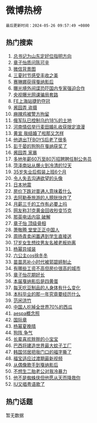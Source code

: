 # 微博热榜

`最后更新时间：2024-05-26 09:57:49 +0800`

## 热门搜索

1. [总书记为山东定好位指明方向](https://m.weibo.cn/search?containerid=100103type%3D1%26t%3D10%26q%3D%23%E6%80%BB%E4%B9%A6%E8%AE%B0%E4%B8%BA%E5%B1%B1%E4%B8%9C%E5%AE%9A%E5%A5%BD%E4%BD%8D%E6%8C%87%E6%98%8E%E6%96%B9%E5%90%91%23&stream_entry_id=51&isnewpage=1&extparam=seat%3D1%26q%3D%2523%25E6%2580%25BB%25E4%25B9%25A6%25E8%25AE%25B0%25E4%25B8%25BA%25E5%25B1%25B1%25E4%25B8%259C%25E5%25AE%259A%25E5%25A5%25BD%25E4%25BD%258D%25E6%258C%2587%25E6%2598%258E%25E6%2596%25B9%25E5%2590%2591%2523%26c_type%3D51%26pos%3D0%26cate%3D10103%26dgr%3D0%26stream_entry_id%3D51%26filter_type%3Drealtimehot%26display_time%3D1716688668%26pre_seqid%3D171668866852004378111)
1. [章子怡质问陈可辛](https://m.weibo.cn/search?containerid=100103type%3D1%26t%3D10%26q%3D%23%E7%AB%A0%E5%AD%90%E6%80%A1%E8%B4%A8%E9%97%AE%E9%99%88%E5%8F%AF%E8%BE%9B%23&stream_entry_id=31&isnewpage=1&extparam=seat%3D1%26q%3D%2523%25E7%25AB%25A0%25E5%25AD%2590%25E6%2580%25A1%25E8%25B4%25A8%25E9%2597%25AE%25E9%2599%2588%25E5%258F%25AF%25E8%25BE%259B%2523%26pos%3D0%26flag%3D2%26realpos%3D1%26filter_type%3Drealtimehot%26c_type%3D31%26dgr%3D0%26lcate%3D5001%26cate%3D5001%26stream_entry_id%3D31%26band_rank%3D1%26display_time%3D1716688668%26pre_seqid%3D171668866852004378111)
1. [微信背景图](https://m.weibo.cn/search?containerid=100103type%3D1%26t%3D10%26q%3D%E5%BE%AE%E4%BF%A1%E8%83%8C%E6%99%AF%E5%9B%BE&stream_entry_id=31&isnewpage=1&extparam=seat%3D1%26q%3D%25E5%25BE%25AE%25E4%25BF%25A1%25E8%2583%258C%25E6%2599%25AF%25E5%259B%25BE%26pos%3D1%26flag%3D2%26realpos%3D2%26filter_type%3Drealtimehot%26c_type%3D31%26dgr%3D0%26lcate%3D5001%26cate%3D5001%26stream_entry_id%3D31%26band_rank%3D2%26display_time%3D1716688668%26pre_seqid%3D171668866852004378111)
1. [三夏时节感受丰收之美](https://m.weibo.cn/search?containerid=100103type%3D1%26t%3D10%26q%3D%23%E4%B8%89%E5%A4%8F%E6%97%B6%E8%8A%82%E6%84%9F%E5%8F%97%E4%B8%B0%E6%94%B6%E4%B9%8B%E7%BE%8E%23&stream_entry_id=31&isnewpage=1&extparam=seat%3D1%26q%3D%2523%25E4%25B8%2589%25E5%25A4%258F%25E6%2597%25B6%25E8%258A%2582%25E6%2584%259F%25E5%258F%2597%25E4%25B8%25B0%25E6%2594%25B6%25E4%25B9%258B%25E7%25BE%258E%2523%26pos%3D2%26flag%3D0%26realpos%3D3%26filter_type%3Drealtimehot%26c_type%3D31%26dgr%3D0%26lcate%3D5001%26cate%3D5001%26stream_entry_id%3D31%26band_rank%3D3%26display_time%3D1716688668%26pre_seqid%3D171668866852004378111)
1. [赛琳娜获得戛纳影后](https://m.weibo.cn/search?containerid=100103type%3D1%26t%3D10%26q%3D%23%E8%B5%9B%E7%90%B3%E5%A8%9C%E8%8E%B7%E5%BE%97%E6%88%9B%E7%BA%B3%E5%BD%B1%E5%90%8E%23&stream_entry_id=31&isnewpage=1&extparam=seat%3D1%26q%3D%2523%25E8%25B5%259B%25E7%2590%25B3%25E5%25A8%259C%25E8%258E%25B7%25E5%25BE%2597%25E6%2588%259B%25E7%25BA%25B3%25E5%25BD%25B1%25E5%2590%258E%2523%26pos%3D3%26flag%3D2%26realpos%3D4%26filter_type%3Drealtimehot%26c_type%3D31%26dgr%3D0%26lcate%3D5001%26cate%3D5001%26stream_entry_id%3D31%26band_rank%3D4%26display_time%3D1716688668%26pre_seqid%3D171668866852004378111)
1. [曝光境外间谍恐吓国内专家强迫合作](https://m.weibo.cn/search?containerid=100103type%3D1%26t%3D10%26q%3D%23%E6%9B%9D%E5%85%89%E5%A2%83%E5%A4%96%E9%97%B4%E8%B0%8D%E6%81%90%E5%90%93%E5%9B%BD%E5%86%85%E4%B8%93%E5%AE%B6%E5%BC%BA%E8%BF%AB%E5%90%88%E4%BD%9C%23&stream_entry_id=31&isnewpage=1&extparam=seat%3D1%26q%3D%2523%25E6%259B%259D%25E5%2585%2589%25E5%25A2%2583%25E5%25A4%2596%25E9%2597%25B4%25E8%25B0%258D%25E6%2581%2590%25E5%2590%2593%25E5%259B%25BD%25E5%2586%2585%25E4%25B8%2593%25E5%25AE%25B6%25E5%25BC%25BA%25E8%25BF%25AB%25E5%2590%2588%25E4%25BD%259C%2523%26pos%3D4%26flag%3D1%26realpos%3D5%26filter_type%3Drealtimehot%26c_type%3D31%26dgr%3D0%26lcate%3D5001%26cate%3D5001%26stream_entry_id%3D31%26band_rank%3D5%26display_time%3D1716688668%26pre_seqid%3D171668866852004378111)
1. [央视曝光网课骗局套路](https://m.weibo.cn/search?containerid=100103type%3D1%26t%3D10%26q%3D%23%E5%A4%AE%E8%A7%86%E6%9B%9D%E5%85%89%E7%BD%91%E8%AF%BE%E9%AA%97%E5%B1%80%E5%A5%97%E8%B7%AF%23&stream_entry_id=31&isnewpage=1&extparam=seat%3D1%26q%3D%2523%25E5%25A4%25AE%25E8%25A7%2586%25E6%259B%259D%25E5%2585%2589%25E7%25BD%2591%25E8%25AF%25BE%25E9%25AA%2597%25E5%25B1%2580%25E5%25A5%2597%25E8%25B7%25AF%2523%26pos%3D5%26flag%3D1%26realpos%3D6%26filter_type%3Drealtimehot%26c_type%3D31%26dgr%3D0%26lcate%3D5001%26cate%3D5001%26stream_entry_id%3D31%26band_rank%3D6%26display_time%3D1716688668%26pre_seqid%3D171668866852004378111)
1. [FE上海站捷豹夺冠](https://m.weibo.cn/search?containerid=100103type%3D1%26t%3D10%26q%3D%23FE%E4%B8%8A%E6%B5%B7%E7%AB%99%E6%8D%B7%E8%B1%B9%E5%A4%BA%E5%86%A0%23&stream_entry_id=31&isnewpage=1&extparam=seat%3D1%26q%3D%2523FE%25E4%25B8%258A%25E6%25B5%25B7%25E7%25AB%2599%25E6%258D%25B7%25E8%25B1%25B9%25E5%25A4%25BA%25E5%2586%25A0%2523%26dgr%3D0%26adid%3D238077%26filter_type%3Drealtimehot%26stream_entry_id%3D31%26c_type%3D31%26is_ad_pos%3D1%26cate%3D5001%26lcate%3D5001%26pos%3D6%26topic_ad%3D1%26band_rank%3D7%26display_time%3D1716688668%26pre_seqid%3D171668866852004378111)
1. [酱园弄 盗摄](https://m.weibo.cn/search?containerid=100103type%3D1%26t%3D10%26q%3D%E9%85%B1%E5%9B%AD%E5%BC%84+%E7%9B%97%E6%91%84&stream_entry_id=31&isnewpage=1&extparam=seat%3D1%26q%3D%25E9%2585%25B1%25E5%259B%25AD%25E5%25BC%2584%2520%25E7%259B%2597%25E6%2591%2584%26pos%3D7%26flag%3D2%26realpos%3D7%26filter_type%3Drealtimehot%26c_type%3D31%26dgr%3D0%26lcate%3D5001%26cate%3D5001%26stream_entry_id%3D31%26band_rank%3D7%26display_time%3D1716688668%26pre_seqid%3D171668866852004378111)
1. [麻辣鸡被警方拘留](https://m.weibo.cn/search?containerid=100103type%3D1%26t%3D10%26q%3D%23%E9%BA%BB%E8%BE%A3%E9%B8%A1%E8%A2%AB%E8%AD%A6%E6%96%B9%E6%8B%98%E7%95%99%23&stream_entry_id=31&isnewpage=1&extparam=seat%3D1%26q%3D%2523%25E9%25BA%25BB%25E8%25BE%25A3%25E9%25B8%25A1%25E8%25A2%25AB%25E8%25AD%25A6%25E6%2596%25B9%25E6%258B%2598%25E7%2595%2599%2523%26pos%3D8%26flag%3D2%26realpos%3D8%26filter_type%3Drealtimehot%26c_type%3D31%26dgr%3D0%26lcate%3D5001%26cate%3D5001%26stream_entry_id%3D31%26band_rank%3D8%26display_time%3D1716688668%26pre_seqid%3D171668866852004378111)
1. [俄军队已控制乌约18%的土地](https://m.weibo.cn/search?containerid=100103type%3D1%26t%3D10%26q%3D%23%E4%BF%84%E5%86%9B%E9%98%9F%E5%B7%B2%E6%8E%A7%E5%88%B6%E4%B9%8C%E7%BA%A618%25%E7%9A%84%E5%9C%9F%E5%9C%B0%23&stream_entry_id=31&isnewpage=1&extparam=seat%3D1%26q%3D%2523%25E4%25BF%2584%25E5%2586%259B%25E9%2598%259F%25E5%25B7%25B2%25E6%258E%25A7%25E5%2588%25B6%25E4%25B9%258C%25E7%25BA%25A618%2525%25E7%259A%2584%25E5%259C%259F%25E5%259C%25B0%2523%26pos%3D9%26flag%3D0%26realpos%3D9%26filter_type%3Drealtimehot%26c_type%3D31%26dgr%3D0%26lcate%3D5001%26cate%3D5001%26stream_entry_id%3D31%26band_rank%3D9%26display_time%3D1716688668%26pre_seqid%3D171668866852004378111)
1. [河南情侣举行麦田婚礼收获限定浪漫](https://m.weibo.cn/search?containerid=100103type%3D1%26t%3D10%26q%3D%23%E6%B2%B3%E5%8D%97%E6%83%85%E4%BE%A3%E4%B8%BE%E8%A1%8C%E9%BA%A6%E7%94%B0%E5%A9%9A%E7%A4%BC%E6%94%B6%E8%8E%B7%E9%99%90%E5%AE%9A%E6%B5%AA%E6%BC%AB%23&stream_entry_id=31&isnewpage=1&extparam=seat%3D1%26q%3D%2523%25E6%25B2%25B3%25E5%258D%2597%25E6%2583%2585%25E4%25BE%25A3%25E4%25B8%25BE%25E8%25A1%258C%25E9%25BA%25A6%25E7%2594%25B0%25E5%25A9%259A%25E7%25A4%25BC%25E6%2594%25B6%25E8%258E%25B7%25E9%2599%2590%25E5%25AE%259A%25E6%25B5%25AA%25E6%25BC%25AB%2523%26pos%3D10%26flag%3D32768%26realpos%3D10%26filter_type%3Drealtimehot%26c_type%3D31%26dgr%3D0%26lcate%3D5001%26cate%3D5001%26stream_entry_id%3D31%26band_rank%3D10%26display_time%3D1716688668%26pre_seqid%3D171668866852004378111)
1. [黄宣 我结婚了啦那又怎样](https://m.weibo.cn/search?containerid=100103type%3D1%26t%3D10%26q%3D%E9%BB%84%E5%AE%A3+%E6%88%91%E7%BB%93%E5%A9%9A%E4%BA%86%E5%95%A6%E9%82%A3%E5%8F%88%E6%80%8E%E6%A0%B7&stream_entry_id=31&isnewpage=1&extparam=seat%3D1%26q%3D%25E9%25BB%2584%25E5%25AE%25A3%2520%25E6%2588%2591%25E7%25BB%2593%25E5%25A9%259A%25E4%25BA%2586%25E5%2595%25A6%25E9%2582%25A3%25E5%258F%2588%25E6%2580%258E%25E6%25A0%25B7%26pos%3D11%26flag%3D1%26realpos%3D11%26filter_type%3Drealtimehot%26c_type%3D31%26dgr%3D0%26lcate%3D5001%26cate%3D5001%26stream_entry_id%3D31%26band_rank%3D11%26display_time%3D1716688668%26pre_seqid%3D171668866852004378111)
1. [他退出TFBOYS后老了很多](https://m.weibo.cn/search?containerid=100103type%3D1%26t%3D10%26q%3D%23%E4%BB%96%E9%80%80%E5%87%BATFBOYS%E5%90%8E%E8%80%81%E4%BA%86%E5%BE%88%E5%A4%9A%23&stream_entry_id=31&isnewpage=1&extparam=seat%3D1%26q%3D%2523%25E4%25BB%2596%25E9%2580%2580%25E5%2587%25BATFBOYS%25E5%2590%258E%25E8%2580%2581%25E4%25BA%2586%25E5%25BE%2588%25E5%25A4%259A%2523%26pos%3D12%26flag%3D2%26realpos%3D12%26filter_type%3Drealtimehot%26c_type%3D31%26dgr%3D0%26lcate%3D5001%26cate%3D5001%26stream_entry_id%3D31%26band_rank%3D12%26display_time%3D1716688668%26pre_seqid%3D171668866852004378111)
1. [彭于晏的狗狗在戛纳获奖了](https://m.weibo.cn/search?containerid=100103type%3D1%26t%3D10%26q%3D%E5%BD%AD%E4%BA%8E%E6%99%8F%E7%9A%84%E7%8B%97%E7%8B%97%E5%9C%A8%E6%88%9B%E7%BA%B3%E8%8E%B7%E5%A5%96%E4%BA%86&stream_entry_id=31&isnewpage=1&extparam=seat%3D1%26q%3D%25E5%25BD%25AD%25E4%25BA%258E%25E6%2599%258F%25E7%259A%2584%25E7%258B%2597%25E7%258B%2597%25E5%259C%25A8%25E6%2588%259B%25E7%25BA%25B3%25E8%258E%25B7%25E5%25A5%2596%25E4%25BA%2586%26pos%3D13%26flag%3D1%26realpos%3D13%26filter_type%3Drealtimehot%26c_type%3D31%26dgr%3D0%26lcate%3D5001%26cate%3D5001%26stream_entry_id%3D31%26band_rank%3D13%26display_time%3D1716688668%26pre_seqid%3D171668866852004378111)
1. [酱园弄 家暴](https://m.weibo.cn/search?containerid=100103type%3D1%26t%3D10%26q%3D%E9%85%B1%E5%9B%AD%E5%BC%84+%E5%AE%B6%E6%9A%B4&stream_entry_id=31&isnewpage=1&extparam=seat%3D1%26q%3D%25E9%2585%25B1%25E5%259B%25AD%25E5%25BC%2584%2520%25E5%25AE%25B6%25E6%259A%25B4%26pos%3D14%26flag%3D1%26realpos%3D14%26filter_type%3Drealtimehot%26c_type%3D31%26dgr%3D0%26lcate%3D5001%26cate%3D5001%26stream_entry_id%3D31%26band_rank%3D14%26display_time%3D1716688668%26pre_seqid%3D171668866852004378111)
1. [多地年薪60万至80万招聘聘任制公务员](https://m.weibo.cn/search?containerid=100103type%3D1%26t%3D10%26q%3D%23%E5%A4%9A%E5%9C%B0%E5%B9%B4%E8%96%AA60%E4%B8%87%E8%87%B380%E4%B8%87%E6%8B%9B%E8%81%98%E8%81%98%E4%BB%BB%E5%88%B6%E5%85%AC%E5%8A%A1%E5%91%98%23&stream_entry_id=31&isnewpage=1&extparam=seat%3D1%26q%3D%2523%25E5%25A4%259A%25E5%259C%25B0%25E5%25B9%25B4%25E8%2596%25AA60%25E4%25B8%2587%25E8%2587%25B380%25E4%25B8%2587%25E6%258B%259B%25E8%2581%2598%25E8%2581%2598%25E4%25BB%25BB%25E5%2588%25B6%25E5%2585%25AC%25E5%258A%25A1%25E5%2591%2598%2523%26pos%3D15%26flag%3D1%26realpos%3D15%26filter_type%3Drealtimehot%26c_type%3D31%26dgr%3D0%26lcate%3D5001%26cate%3D5001%26stream_entry_id%3D31%26band_rank%3D15%26display_time%3D1716688668%26pre_seqid%3D171668866852004378111)
1. [菏泽南站从爆火到冷清的12天](https://m.weibo.cn/search?containerid=100103type%3D1%26t%3D10%26q%3D%23%E8%8F%8F%E6%B3%BD%E5%8D%97%E7%AB%99%E4%BB%8E%E7%88%86%E7%81%AB%E5%88%B0%E5%86%B7%E6%B8%85%E7%9A%8412%E5%A4%A9%23&stream_entry_id=31&isnewpage=1&extparam=seat%3D1%26q%3D%2523%25E8%258F%258F%25E6%25B3%25BD%25E5%258D%2597%25E7%25AB%2599%25E4%25BB%258E%25E7%2588%2586%25E7%2581%25AB%25E5%2588%25B0%25E5%2586%25B7%25E6%25B8%2585%25E7%259A%258412%25E5%25A4%25A9%2523%26pos%3D16%26flag%3D0%26realpos%3D16%26filter_type%3Drealtimehot%26c_type%3D31%26dgr%3D0%26lcate%3D5001%26cate%3D5001%26stream_entry_id%3D31%26band_rank%3D16%26display_time%3D1716688668%26pre_seqid%3D171668866852004378111)
1. [35岁失业后假装上班6个月](https://m.weibo.cn/search?containerid=100103type%3D1%26t%3D10%26q%3D%2335%E5%B2%81%E5%A4%B1%E4%B8%9A%E5%90%8E%E5%81%87%E8%A3%85%E4%B8%8A%E7%8F%AD6%E4%B8%AA%E6%9C%88%23&stream_entry_id=31&isnewpage=1&extparam=seat%3D1%26q%3D%252335%25E5%25B2%2581%25E5%25A4%25B1%25E4%25B8%259A%25E5%2590%258E%25E5%2581%2587%25E8%25A3%2585%25E4%25B8%258A%25E7%258F%25AD6%25E4%25B8%25AA%25E6%259C%2588%2523%26pos%3D17%26flag%3D1%26realpos%3D17%26filter_type%3Drealtimehot%26c_type%3D31%26dgr%3D0%26lcate%3D5001%26cate%3D5001%26stream_entry_id%3D31%26band_rank%3D17%26display_time%3D1716688668%26pre_seqid%3D171668866852004378111)
1. [令人失去沟通欲望的头像](https://m.weibo.cn/search?containerid=100103type%3D1%26t%3D10%26q%3D%E4%BB%A4%E4%BA%BA%E5%A4%B1%E5%8E%BB%E6%B2%9F%E9%80%9A%E6%AC%B2%E6%9C%9B%E7%9A%84%E5%A4%B4%E5%83%8F&stream_entry_id=31&isnewpage=1&extparam=seat%3D1%26q%3D%25E4%25BB%25A4%25E4%25BA%25BA%25E5%25A4%25B1%25E5%258E%25BB%25E6%25B2%259F%25E9%2580%259A%25E6%25AC%25B2%25E6%259C%259B%25E7%259A%2584%25E5%25A4%25B4%25E5%2583%258F%26pos%3D18%26flag%3D1%26realpos%3D18%26filter_type%3Drealtimehot%26c_type%3D31%26dgr%3D0%26lcate%3D5001%26cate%3D5001%26stream_entry_id%3D31%26band_rank%3D18%26display_time%3D1716688668%26pre_seqid%3D171668866852004378111)
1. [日本地震](https://m.weibo.cn/search?containerid=100103type%3D1%26t%3D10%26q%3D%E6%97%A5%E6%9C%AC%E5%9C%B0%E9%9C%87&stream_entry_id=31&isnewpage=1&extparam=seat%3D1%26q%3D%25E6%2597%25A5%25E6%259C%25AC%25E5%259C%25B0%25E9%259C%2587%26pos%3D19%26flag%3D0%26realpos%3D19%26filter_type%3Drealtimehot%26c_type%3D31%26dgr%3D0%26lcate%3D5001%26cate%3D5001%26stream_entry_id%3D31%26band_rank%3D19%26display_time%3D1716688668%26pre_seqid%3D171668866852004378111)
1. [房价下跌对普通人意味着什么](https://m.weibo.cn/search?containerid=100103type%3D1%26t%3D10%26q%3D%23%E6%88%BF%E4%BB%B7%E4%B8%8B%E8%B7%8C%E5%AF%B9%E6%99%AE%E9%80%9A%E4%BA%BA%E6%84%8F%E5%91%B3%E7%9D%80%E4%BB%80%E4%B9%88%23&stream_entry_id=31&isnewpage=1&extparam=seat%3D1%26q%3D%2523%25E6%2588%25BF%25E4%25BB%25B7%25E4%25B8%258B%25E8%25B7%258C%25E5%25AF%25B9%25E6%2599%25AE%25E9%2580%259A%25E4%25BA%25BA%25E6%2584%258F%25E5%2591%25B3%25E7%259D%2580%25E4%25BB%2580%25E4%25B9%2588%2523%26pos%3D20%26flag%3D0%26realpos%3D20%26filter_type%3Drealtimehot%26c_type%3D31%26dgr%3D0%26lcate%3D5001%26cate%3D5001%26stream_entry_id%3D31%26band_rank%3D20%26display_time%3D1716688668%26pre_seqid%3D171668866852004378111)
1. [去阿勒泰旅游的人膀胱快炸了](https://m.weibo.cn/search?containerid=100103type%3D1%26t%3D10%26q%3D%23%E5%8E%BB%E9%98%BF%E5%8B%92%E6%B3%B0%E6%97%85%E6%B8%B8%E7%9A%84%E4%BA%BA%E8%86%80%E8%83%B1%E5%BF%AB%E7%82%B8%E4%BA%86%23&stream_entry_id=31&isnewpage=1&extparam=seat%3D1%26q%3D%2523%25E5%258E%25BB%25E9%2598%25BF%25E5%258B%2592%25E6%25B3%25B0%25E6%2597%2585%25E6%25B8%25B8%25E7%259A%2584%25E4%25BA%25BA%25E8%2586%2580%25E8%2583%25B1%25E5%25BF%25AB%25E7%2582%25B8%25E4%25BA%2586%2523%26pos%3D21%26flag%3D0%26realpos%3D21%26filter_type%3Drealtimehot%26c_type%3D31%26dgr%3D0%26lcate%3D5001%26cate%3D5001%26stream_entry_id%3D31%26band_rank%3D21%26display_time%3D1716688668%26pre_seqid%3D171668866852004378111)
1. [月薪三千的工作有必要上吗](https://m.weibo.cn/search?containerid=100103type%3D1%26t%3D10%26q%3D%23%E6%9C%88%E8%96%AA%E4%B8%89%E5%8D%83%E7%9A%84%E5%B7%A5%E4%BD%9C%E6%9C%89%E5%BF%85%E8%A6%81%E4%B8%8A%E5%90%97%23&stream_entry_id=31&isnewpage=1&extparam=seat%3D1%26q%3D%2523%25E6%259C%2588%25E8%2596%25AA%25E4%25B8%2589%25E5%258D%2583%25E7%259A%2584%25E5%25B7%25A5%25E4%25BD%259C%25E6%259C%2589%25E5%25BF%2585%25E8%25A6%2581%25E4%25B8%258A%25E5%2590%2597%2523%26pos%3D22%26flag%3D0%26realpos%3D22%26filter_type%3Drealtimehot%26c_type%3D31%26dgr%3D0%26lcate%3D5001%26cate%3D5001%26stream_entry_id%3D31%26band_rank%3D22%26display_time%3D1716688668%26pre_seqid%3D171668866852004378111)
1. [网友称31克黄金回收秒变15克](https://m.weibo.cn/search?containerid=100103type%3D1%26t%3D10%26q%3D%23%E7%BD%91%E5%8F%8B%E7%A7%B031%E5%85%8B%E9%BB%84%E9%87%91%E5%9B%9E%E6%94%B6%E7%A7%92%E5%8F%9815%E5%85%8B%23&stream_entry_id=31&isnewpage=1&extparam=seat%3D1%26q%3D%2523%25E7%25BD%2591%25E5%258F%258B%25E7%25A7%25B031%25E5%2585%258B%25E9%25BB%2584%25E9%2587%2591%25E5%259B%259E%25E6%2594%25B6%25E7%25A7%2592%25E5%258F%259815%25E5%2585%258B%2523%26pos%3D23%26flag%3D0%26realpos%3D23%26filter_type%3Drealtimehot%26c_type%3D31%26dgr%3D0%26lcate%3D5001%26cate%3D5001%26stream_entry_id%3D31%26band_rank%3D23%26display_time%3D1716688668%26pre_seqid%3D171668866852004378111)
1. [那英电话内容 破解](https://m.weibo.cn/search?containerid=100103type%3D1%26t%3D10%26q%3D%E9%82%A3%E8%8B%B1%E7%94%B5%E8%AF%9D%E5%86%85%E5%AE%B9+%E7%A0%B4%E8%A7%A3&stream_entry_id=31&isnewpage=1&extparam=seat%3D1%26q%3D%25E9%2582%25A3%25E8%258B%25B1%25E7%2594%25B5%25E8%25AF%259D%25E5%2586%2585%25E5%25AE%25B9%2520%25E7%25A0%25B4%25E8%25A7%25A3%26pos%3D24%26flag%3D0%26realpos%3D24%26filter_type%3Drealtimehot%26c_type%3D31%26dgr%3D0%26lcate%3D5001%26cate%3D5001%26stream_entry_id%3D31%26band_rank%3D24%26display_time%3D1716688668%26pre_seqid%3D171668866852004378111)
1. [章子怡 顶级骨相](https://m.weibo.cn/search?containerid=100103type%3D1%26t%3D10%26q%3D%E7%AB%A0%E5%AD%90%E6%80%A1+%E9%A1%B6%E7%BA%A7%E9%AA%A8%E7%9B%B8&stream_entry_id=31&isnewpage=1&extparam=seat%3D1%26q%3D%25E7%25AB%25A0%25E5%25AD%2590%25E6%2580%25A1%2520%25E9%25A1%25B6%25E7%25BA%25A7%25E9%25AA%25A8%25E7%259B%25B8%26pos%3D25%26flag%3D1%26realpos%3D25%26filter_type%3Drealtimehot%26c_type%3D31%26dgr%3D0%26lcate%3D5001%26cate%3D5001%26stream_entry_id%3D31%26band_rank%3D25%26display_time%3D1716688668%26pre_seqid%3D171668866852004378111)
1. [萧敬腾 堂堂正正中国人](https://m.weibo.cn/search?containerid=100103type%3D1%26t%3D10%26q%3D%E8%90%A7%E6%95%AC%E8%85%BE+%E5%A0%82%E5%A0%82%E6%AD%A3%E6%AD%A3%E4%B8%AD%E5%9B%BD%E4%BA%BA&stream_entry_id=31&isnewpage=1&extparam=seat%3D1%26q%3D%25E8%2590%25A7%25E6%2595%25AC%25E8%2585%25BE%2520%25E5%25A0%2582%25E5%25A0%2582%25E6%25AD%25A3%25E6%25AD%25A3%25E4%25B8%25AD%25E5%259B%25BD%25E4%25BA%25BA%26pos%3D26%26flag%3D0%26realpos%3D26%26filter_type%3Drealtimehot%26c_type%3D31%26dgr%3D0%26lcate%3D5001%26cate%3D5001%26stream_entry_id%3D31%26band_rank%3D26%26display_time%3D1716688668%26pre_seqid%3D171668866852004378111)
1. [周扬青卖闲置遇到学生直接送](https://m.weibo.cn/search?containerid=100103type%3D1%26t%3D10%26q%3D%23%E5%91%A8%E6%89%AC%E9%9D%92%E5%8D%96%E9%97%B2%E7%BD%AE%E9%81%87%E5%88%B0%E5%AD%A6%E7%94%9F%E7%9B%B4%E6%8E%A5%E9%80%81%23&stream_entry_id=31&isnewpage=1&extparam=seat%3D1%26q%3D%2523%25E5%2591%25A8%25E6%2589%25AC%25E9%259D%2592%25E5%258D%2596%25E9%2597%25B2%25E7%25BD%25AE%25E9%2581%2587%25E5%2588%25B0%25E5%25AD%25A6%25E7%2594%259F%25E7%259B%25B4%25E6%258E%25A5%25E9%2580%2581%2523%26pos%3D27%26flag%3D1%26realpos%3D27%26filter_type%3Drealtimehot%26c_type%3D31%26dgr%3D0%26lcate%3D5001%26cate%3D5001%26stream_entry_id%3D31%26band_rank%3D27%26display_time%3D1716688668%26pre_seqid%3D171668866852004378111)
1. [17岁女生想纹男友名被老板劝离](https://m.weibo.cn/search?containerid=100103type%3D1%26t%3D10%26q%3D%2317%E5%B2%81%E5%A5%B3%E7%94%9F%E6%83%B3%E7%BA%B9%E7%94%B7%E5%8F%8B%E5%90%8D%E8%A2%AB%E8%80%81%E6%9D%BF%E5%8A%9D%E7%A6%BB%23&stream_entry_id=31&isnewpage=1&extparam=seat%3D1%26q%3D%252317%25E5%25B2%2581%25E5%25A5%25B3%25E7%2594%259F%25E6%2583%25B3%25E7%25BA%25B9%25E7%2594%25B7%25E5%258F%258B%25E5%2590%258D%25E8%25A2%25AB%25E8%2580%2581%25E6%259D%25BF%25E5%258A%259D%25E7%25A6%25BB%2523%26pos%3D28%26flag%3D0%26realpos%3D28%26filter_type%3Drealtimehot%26c_type%3D31%26dgr%3D0%26lcate%3D5001%26cate%3D5001%26stream_entry_id%3D31%26band_rank%3D28%26display_time%3D1716688668%26pre_seqid%3D171668866852004378111)
1. [杨幂异域装](https://m.weibo.cn/search?containerid=100103type%3D1%26t%3D10%26q%3D%23%E6%9D%A8%E5%B9%82%E5%BC%82%E5%9F%9F%E8%A3%85%23&stream_entry_id=31&isnewpage=1&extparam=seat%3D1%26q%3D%2523%25E6%259D%25A8%25E5%25B9%2582%25E5%25BC%2582%25E5%259F%259F%25E8%25A3%2585%2523%26pos%3D29%26flag%3D1%26realpos%3D29%26filter_type%3Drealtimehot%26c_type%3D31%26dgr%3D0%26lcate%3D5001%26cate%3D5001%26stream_entry_id%3D31%26band_rank%3D29%26display_time%3D1716688668%26pre_seqid%3D171668866852004378111)
1. [六公主cos徐冬冬](https://m.weibo.cn/search?containerid=100103type%3D1%26t%3D10%26q%3D%23%E5%85%AD%E5%85%AC%E4%B8%BBcos%E5%BE%90%E5%86%AC%E5%86%AC%23&stream_entry_id=31&isnewpage=1&extparam=seat%3D1%26q%3D%2523%25E5%2585%25AD%25E5%2585%25AC%25E4%25B8%25BBcos%25E5%25BE%2590%25E5%2586%25AC%25E5%2586%25AC%2523%26pos%3D30%26flag%3D1%26realpos%3D30%26filter_type%3Drealtimehot%26c_type%3D31%26dgr%3D0%26lcate%3D5001%26cate%3D5001%26stream_entry_id%3D31%26band_rank%3D30%26display_time%3D1716688668%26pre_seqid%3D171668866852004378111)
1. [苗苗恶补小时代被郭碧婷制止](https://m.weibo.cn/search?containerid=100103type%3D1%26t%3D10%26q%3D%23%E8%8B%97%E8%8B%97%E6%81%B6%E8%A1%A5%E5%B0%8F%E6%97%B6%E4%BB%A3%E8%A2%AB%E9%83%AD%E7%A2%A7%E5%A9%B7%E5%88%B6%E6%AD%A2%23&stream_entry_id=31&isnewpage=1&extparam=seat%3D1%26q%3D%2523%25E8%258B%2597%25E8%258B%2597%25E6%2581%25B6%25E8%25A1%25A5%25E5%25B0%258F%25E6%2597%25B6%25E4%25BB%25A3%25E8%25A2%25AB%25E9%2583%25AD%25E7%25A2%25A7%25E5%25A9%25B7%25E5%2588%25B6%25E6%25AD%25A2%2523%26pos%3D31%26flag%3D0%26realpos%3D31%26filter_type%3Drealtimehot%26c_type%3D31%26dgr%3D0%26lcate%3D5001%26cate%3D5001%26stream_entry_id%3D31%26band_rank%3D31%26display_time%3D1716688668%26pre_seqid%3D171668866852004378111)
1. [有哪些工资不高但房价很高的城市](https://m.weibo.cn/search?containerid=100103type%3D1%26t%3D10%26q%3D%23%E6%9C%89%E5%93%AA%E4%BA%9B%E5%B7%A5%E8%B5%84%E4%B8%8D%E9%AB%98%E4%BD%86%E6%88%BF%E4%BB%B7%E5%BE%88%E9%AB%98%E7%9A%84%E5%9F%8E%E5%B8%82%23&stream_entry_id=31&isnewpage=1&extparam=seat%3D1%26q%3D%2523%25E6%259C%2589%25E5%2593%25AA%25E4%25BA%259B%25E5%25B7%25A5%25E8%25B5%2584%25E4%25B8%258D%25E9%25AB%2598%25E4%25BD%2586%25E6%2588%25BF%25E4%25BB%25B7%25E5%25BE%2588%25E9%25AB%2598%25E7%259A%2584%25E5%259F%258E%25E5%25B8%2582%2523%26pos%3D32%26flag%3D1%26realpos%3D32%26filter_type%3Drealtimehot%26c_type%3D31%26dgr%3D0%26lcate%3D5001%26cate%3D5001%26stream_entry_id%3D31%26band_rank%3D32%26display_time%3D1716688668%26pre_seqid%3D171668866852004378111)
1. [章子怡花期好长](https://m.weibo.cn/search?containerid=100103type%3D1%26t%3D10%26q%3D%23%E7%AB%A0%E5%AD%90%E6%80%A1%E8%8A%B1%E6%9C%9F%E5%A5%BD%E9%95%BF%23&stream_entry_id=31&isnewpage=1&extparam=seat%3D1%26q%3D%2523%25E7%25AB%25A0%25E5%25AD%2590%25E6%2580%25A1%25E8%258A%25B1%25E6%259C%259F%25E5%25A5%25BD%25E9%2595%25BF%2523%26pos%3D33%26flag%3D1%26realpos%3D33%26filter_type%3Drealtimehot%26c_type%3D31%26dgr%3D0%26lcate%3D5001%26cate%3D5001%26stream_entry_id%3D31%26band_rank%3D33%26display_time%3D1716688668%26pre_seqid%3D171668866852004378111)
1. [本届戛纳影后是四黄蛋](https://m.weibo.cn/search?containerid=100103type%3D1%26t%3D10%26q%3D%23%E6%9C%AC%E5%B1%8A%E6%88%9B%E7%BA%B3%E5%BD%B1%E5%90%8E%E6%98%AF%E5%9B%9B%E9%BB%84%E8%9B%8B%23&stream_entry_id=31&isnewpage=1&extparam=seat%3D1%26q%3D%2523%25E6%259C%25AC%25E5%25B1%258A%25E6%2588%259B%25E7%25BA%25B3%25E5%25BD%25B1%25E5%2590%258E%25E6%2598%25AF%25E5%259B%259B%25E9%25BB%2584%25E8%259B%258B%2523%26pos%3D34%26flag%3D0%26realpos%3D34%26filter_type%3Drealtimehot%26c_type%3D31%26dgr%3D0%26lcate%3D5001%26cate%3D5001%26stream_entry_id%3D31%26band_rank%3D34%26display_time%3D1716688668%26pre_seqid%3D171668866852004378111)
1. [每天吃豆制品的人身体有什么变化](https://m.weibo.cn/search?containerid=100103type%3D1%26t%3D10%26q%3D%23%E6%AF%8F%E5%A4%A9%E5%90%83%E8%B1%86%E5%88%B6%E5%93%81%E7%9A%84%E4%BA%BA%E8%BA%AB%E4%BD%93%E6%9C%89%E4%BB%80%E4%B9%88%E5%8F%98%E5%8C%96%23&stream_entry_id=31&isnewpage=1&extparam=seat%3D1%26q%3D%2523%25E6%25AF%258F%25E5%25A4%25A9%25E5%2590%2583%25E8%25B1%2586%25E5%2588%25B6%25E5%2593%2581%25E7%259A%2584%25E4%25BA%25BA%25E8%25BA%25AB%25E4%25BD%2593%25E6%259C%2589%25E4%25BB%2580%25E4%25B9%2588%25E5%258F%2598%25E5%258C%2596%2523%26pos%3D35%26flag%3D1%26realpos%3D35%26filter_type%3Drealtimehot%26c_type%3D31%26dgr%3D0%26lcate%3D5001%26cate%3D5001%26stream_entry_id%3D31%26band_rank%3D35%26display_time%3D1716688668%26pre_seqid%3D171668866852004378111)
1. [本科毕业的那一年究竟要经历什么](https://m.weibo.cn/search?containerid=100103type%3D1%26t%3D10%26q%3D%23%E6%9C%AC%E7%A7%91%E6%AF%95%E4%B8%9A%E7%9A%84%E9%82%A3%E4%B8%80%E5%B9%B4%E7%A9%B6%E7%AB%9F%E8%A6%81%E7%BB%8F%E5%8E%86%E4%BB%80%E4%B9%88%23&stream_entry_id=31&isnewpage=1&extparam=seat%3D1%26q%3D%2523%25E6%259C%25AC%25E7%25A7%2591%25E6%25AF%2595%25E4%25B8%259A%25E7%259A%2584%25E9%2582%25A3%25E4%25B8%2580%25E5%25B9%25B4%25E7%25A9%25B6%25E7%25AB%259F%25E8%25A6%2581%25E7%25BB%258F%25E5%258E%2586%25E4%25BB%2580%25E4%25B9%2588%2523%26pos%3D36%26flag%3D1%26realpos%3D36%26filter_type%3Drealtimehot%26c_type%3D31%26dgr%3D0%26lcate%3D5001%26cate%3D5001%26stream_entry_id%3D31%26band_rank%3D36%26display_time%3D1716688668%26pre_seqid%3D171668866852004378111)
1. [范闲洪竹](https://m.weibo.cn/search?containerid=100103type%3D1%26t%3D10%26q%3D%E8%8C%83%E9%97%B2%E6%B4%AA%E7%AB%B9&stream_entry_id=31&isnewpage=1&extparam=seat%3D1%26q%3D%25E8%258C%2583%25E9%2597%25B2%25E6%25B4%25AA%25E7%25AB%25B9%26pos%3D37%26flag%3D0%26realpos%3D37%26filter_type%3Drealtimehot%26c_type%3D31%26dgr%3D0%26lcate%3D5001%26cate%3D5001%26stream_entry_id%3D31%26band_rank%3D37%26display_time%3D1716688668%26pre_seqid%3D171668866852004378111)
1. [中国人吃掉全世界70%的西瓜](https://m.weibo.cn/search?containerid=100103type%3D1%26t%3D10%26q%3D%23%E4%B8%AD%E5%9B%BD%E4%BA%BA%E5%90%83%E6%8E%89%E5%85%A8%E4%B8%96%E7%95%8C70%25%E7%9A%84%E8%A5%BF%E7%93%9C%23&stream_entry_id=31&isnewpage=1&extparam=seat%3D1%26q%3D%2523%25E4%25B8%25AD%25E5%259B%25BD%25E4%25BA%25BA%25E5%2590%2583%25E6%258E%2589%25E5%2585%25A8%25E4%25B8%2596%25E7%2595%258C70%2525%25E7%259A%2584%25E8%25A5%25BF%25E7%2593%259C%2523%26pos%3D38%26flag%3D0%26realpos%3D38%26filter_type%3Drealtimehot%26c_type%3D31%26dgr%3D0%26lcate%3D5001%26cate%3D5001%26stream_entry_id%3D31%26band_rank%3D38%26display_time%3D1716688668%26pre_seqid%3D171668866852004378111)
1. [aespa概念照](https://m.weibo.cn/search?containerid=100103type%3D1%26t%3D10%26q%3Daespa%E6%A6%82%E5%BF%B5%E7%85%A7&stream_entry_id=31&isnewpage=1&extparam=seat%3D1%26q%3Daespa%25E6%25A6%2582%25E5%25BF%25B5%25E7%2585%25A7%26pos%3D39%26flag%3D1%26realpos%3D39%26filter_type%3Drealtimehot%26c_type%3D31%26dgr%3D0%26lcate%3D5001%26cate%3D5001%26stream_entry_id%3D31%26band_rank%3D39%26display_time%3D1716688668%26pre_seqid%3D171668866852004378111)
1. [国际章](https://m.weibo.cn/search?containerid=100103type%3D1%26t%3D10%26q%3D%E5%9B%BD%E9%99%85%E7%AB%A0&stream_entry_id=31&isnewpage=1&extparam=seat%3D1%26q%3D%25E5%259B%25BD%25E9%2599%2585%25E7%25AB%25A0%26pos%3D40%26flag%3D1%26realpos%3D40%26filter_type%3Drealtimehot%26c_type%3D31%26dgr%3D0%26lcate%3D5001%26cate%3D5001%26stream_entry_id%3D31%26band_rank%3D40%26display_time%3D1716688668%26pre_seqid%3D171668866852004378111)
1. [杨幂夏晚晴](https://m.weibo.cn/search?containerid=100103type%3D1%26t%3D10%26q%3D%E6%9D%A8%E5%B9%82%E5%A4%8F%E6%99%9A%E6%99%B4&stream_entry_id=31&isnewpage=1&extparam=seat%3D1%26q%3D%25E6%259D%25A8%25E5%25B9%2582%25E5%25A4%258F%25E6%2599%259A%25E6%2599%25B4%26pos%3D41%26flag%3D0%26realpos%3D41%26filter_type%3Drealtimehot%26c_type%3D31%26dgr%3D0%26lcate%3D5001%26cate%3D5001%26stream_entry_id%3D31%26band_rank%3D41%26display_time%3D1716688668%26pre_seqid%3D171668866852004378111)
1. [狗阵 争气](https://m.weibo.cn/search?containerid=100103type%3D1%26t%3D10%26q%3D%E7%8B%97%E9%98%B5+%E4%BA%89%E6%B0%94&stream_entry_id=31&isnewpage=1&extparam=seat%3D1%26q%3D%25E7%258B%2597%25E9%2598%25B5%2520%25E4%25BA%2589%25E6%25B0%2594%26pos%3D42%26flag%3D1%26realpos%3D42%26filter_type%3Drealtimehot%26c_type%3D31%26dgr%3D0%26lcate%3D5001%26cate%3D5001%26stream_entry_id%3D31%26band_rank%3D42%26display_time%3D1716688668%26pre_seqid%3D171668866852004378111)
1. [长辈喜欢胖胖的小宝宝](https://m.weibo.cn/search?containerid=100103type%3D1%26t%3D10%26q%3D%E9%95%BF%E8%BE%88%E5%96%9C%E6%AC%A2%E8%83%96%E8%83%96%E7%9A%84%E5%B0%8F%E5%AE%9D%E5%AE%9D&stream_entry_id=31&isnewpage=1&extparam=seat%3D1%26q%3D%25E9%2595%25BF%25E8%25BE%2588%25E5%2596%259C%25E6%25AC%25A2%25E8%2583%2596%25E8%2583%2596%25E7%259A%2584%25E5%25B0%258F%25E5%25AE%259D%25E5%25AE%259D%26pos%3D43%26flag%3D1%26realpos%3D43%26filter_type%3Drealtimehot%26c_type%3D31%26dgr%3D0%26lcate%3D5001%26cate%3D5001%26stream_entry_id%3D31%26band_rank%3D43%26display_time%3D1716688668%26pre_seqid%3D171668866852004378111)
1. [巴西将建造世界最大蚊子工厂](https://m.weibo.cn/search?containerid=100103type%3D1%26t%3D10%26q%3D%23%E5%B7%B4%E8%A5%BF%E5%B0%86%E5%BB%BA%E9%80%A0%E4%B8%96%E7%95%8C%E6%9C%80%E5%A4%A7%E8%9A%8A%E5%AD%90%E5%B7%A5%E5%8E%82%23&stream_entry_id=31&isnewpage=1&extparam=seat%3D1%26q%3D%2523%25E5%25B7%25B4%25E8%25A5%25BF%25E5%25B0%2586%25E5%25BB%25BA%25E9%2580%25A0%25E4%25B8%2596%25E7%2595%258C%25E6%259C%2580%25E5%25A4%25A7%25E8%259A%258A%25E5%25AD%2590%25E5%25B7%25A5%25E5%258E%2582%2523%26pos%3D44%26flag%3D0%26realpos%3D44%26filter_type%3Drealtimehot%26c_type%3D31%26dgr%3D0%26lcate%3D5001%26cate%3D5001%26stream_entry_id%3D31%26band_rank%3D44%26display_time%3D1716688668%26pre_seqid%3D171668866852004378111)
1. [韩国邻居把我门口的福字撕了](https://m.weibo.cn/search?containerid=100103type%3D1%26t%3D10%26q%3D%23%E9%9F%A9%E5%9B%BD%E9%82%BB%E5%B1%85%E6%8A%8A%E6%88%91%E9%97%A8%E5%8F%A3%E7%9A%84%E7%A6%8F%E5%AD%97%E6%92%95%E4%BA%86%23&stream_entry_id=31&isnewpage=1&extparam=seat%3D1%26q%3D%2523%25E9%259F%25A9%25E5%259B%25BD%25E9%2582%25BB%25E5%25B1%2585%25E6%258A%258A%25E6%2588%2591%25E9%2597%25A8%25E5%258F%25A3%25E7%259A%2584%25E7%25A6%258F%25E5%25AD%2597%25E6%2592%2595%25E4%25BA%2586%2523%26pos%3D45%26flag%3D0%26realpos%3D45%26filter_type%3Drealtimehot%26c_type%3D31%26dgr%3D0%26lcate%3D5001%26cate%3D5001%26stream_entry_id%3D31%26band_rank%3D45%26display_time%3D1716688668%26pre_seqid%3D171668866852004378111)
1. [福宝适应过渡期最新视频](https://m.weibo.cn/search?containerid=100103type%3D1%26t%3D10%26q%3D%23%E7%A6%8F%E5%AE%9D%E9%80%82%E5%BA%94%E8%BF%87%E6%B8%A1%E6%9C%9F%E6%9C%80%E6%96%B0%E8%A7%86%E9%A2%91%23&stream_entry_id=31&isnewpage=1&extparam=seat%3D1%26q%3D%2523%25E7%25A6%258F%25E5%25AE%259D%25E9%2580%2582%25E5%25BA%2594%25E8%25BF%2587%25E6%25B8%25A1%25E6%259C%259F%25E6%259C%2580%25E6%2596%25B0%25E8%25A7%2586%25E9%25A2%2591%2523%26pos%3D46%26flag%3D1%26realpos%3D46%26filter_type%3Drealtimehot%26c_type%3D31%26dgr%3D0%26lcate%3D5001%26cate%3D5001%26stream_entry_id%3D31%26band_rank%3D46%26display_time%3D1716688668%26pre_seqid%3D171668866852004378111)
1. [从偶像歌手到戛纳影后](https://m.weibo.cn/search?containerid=100103type%3D1%26t%3D10%26q%3D%23%E4%BB%8E%E5%81%B6%E5%83%8F%E6%AD%8C%E6%89%8B%E5%88%B0%E6%88%9B%E7%BA%B3%E5%BD%B1%E5%90%8E%23&stream_entry_id=31&isnewpage=1&extparam=seat%3D1%26q%3D%2523%25E4%25BB%258E%25E5%2581%25B6%25E5%2583%258F%25E6%25AD%258C%25E6%2589%258B%25E5%2588%25B0%25E6%2588%259B%25E7%25BA%25B3%25E5%25BD%25B1%25E5%2590%258E%2523%26pos%3D47%26flag%3D1%26realpos%3D47%26filter_type%3Drealtimehot%26c_type%3D31%26dgr%3D0%26lcate%3D5001%26cate%3D5001%26stream_entry_id%3D31%26band_rank%3D47%26display_time%3D1716688668%26pre_seqid%3D171668866852004378111)
1. [不想生二胎老公对我冷暴力](https://m.weibo.cn/search?containerid=100103type%3D1%26t%3D10%26q%3D%23%E4%B8%8D%E6%83%B3%E7%94%9F%E4%BA%8C%E8%83%8E%E8%80%81%E5%85%AC%E5%AF%B9%E6%88%91%E5%86%B7%E6%9A%B4%E5%8A%9B%23&stream_entry_id=31&isnewpage=1&extparam=seat%3D1%26q%3D%2523%25E4%25B8%258D%25E6%2583%25B3%25E7%2594%259F%25E4%25BA%258C%25E8%2583%258E%25E8%2580%2581%25E5%2585%25AC%25E5%25AF%25B9%25E6%2588%2591%25E5%2586%25B7%25E6%259A%25B4%25E5%258A%259B%2523%26pos%3D48%26flag%3D0%26realpos%3D48%26filter_type%3Drealtimehot%26c_type%3D31%26dgr%3D0%26lcate%3D5001%26cate%3D5001%26stream_entry_id%3D31%26band_rank%3D48%26display_time%3D1716688668%26pre_seqid%3D171668866852004378111)
1. [他不是蜘蛛侠但他愿从天而降救你](https://m.weibo.cn/search?containerid=100103type%3D1%26t%3D10%26q%3D%23%E4%BB%96%E4%B8%8D%E6%98%AF%E8%9C%98%E8%9B%9B%E4%BE%A0%E4%BD%86%E4%BB%96%E6%84%BF%E4%BB%8E%E5%A4%A9%E8%80%8C%E9%99%8D%E6%95%91%E4%BD%A0%23&stream_entry_id=31&isnewpage=1&extparam=seat%3D1%26q%3D%2523%25E4%25BB%2596%25E4%25B8%258D%25E6%2598%25AF%25E8%259C%2598%25E8%259B%259B%25E4%25BE%25A0%25E4%25BD%2586%25E4%25BB%2596%25E6%2584%25BF%25E4%25BB%258E%25E5%25A4%25A9%25E8%2580%258C%25E9%2599%258D%25E6%2595%2591%25E4%25BD%25A0%2523%26pos%3D49%26flag%3D32768%26realpos%3D49%26filter_type%3Drealtimehot%26c_type%3D31%26dgr%3D0%26lcate%3D5001%26cate%3D5001%26stream_entry_id%3D31%26band_rank%3D49%26display_time%3D1716688668%26pre_seqid%3D171668866852004378111)
1. [IU又唱粤语歌了](https://m.weibo.cn/search?containerid=100103type%3D1%26t%3D10%26q%3D%23IU%E5%8F%88%E5%94%B1%E7%B2%A4%E8%AF%AD%E6%AD%8C%E4%BA%86%23&stream_entry_id=31&isnewpage=1&extparam=seat%3D1%26q%3D%2523IU%25E5%258F%2588%25E5%2594%25B1%25E7%25B2%25A4%25E8%25AF%25AD%25E6%25AD%258C%25E4%25BA%2586%2523%26pos%3D50%26flag%3D1%26realpos%3D50%26filter_type%3Drealtimehot%26c_type%3D31%26dgr%3D0%26lcate%3D5001%26cate%3D5001%26stream_entry_id%3D31%26band_rank%3D50%26display_time%3D1716688668%26pre_seqid%3D171668866852004378111)

## 热门话题

暂无数据
